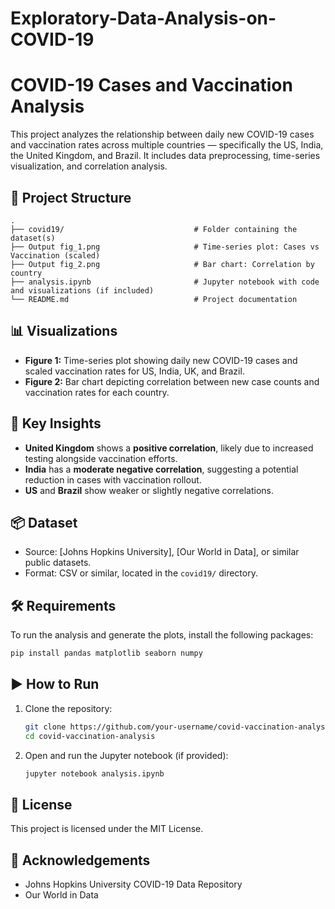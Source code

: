 # Exploratory-Data-Analysis-on-COVID-19



# COVID-19 Cases and Vaccination Analysis

This project analyzes the relationship between daily new COVID-19 cases and vaccination rates across multiple countries — specifically the US, India, the United Kingdom, and Brazil. It includes data preprocessing, time-series visualization, and correlation analysis.

## 📁 Project Structure

```
.
├── covid19/                             # Folder containing the dataset(s)
├── Output fig_1.png                     # Time-series plot: Cases vs Vaccination (scaled)
├── Output fig_2.png                     # Bar chart: Correlation by country
├── analysis.ipynb                       # Jupyter notebook with code and visualizations (if included)
└── README.md                            # Project documentation
```

## 📊 Visualizations

- **Figure 1:** Time-series plot showing daily new COVID-19 cases and scaled vaccination rates for US, India, UK, and Brazil.
- **Figure 2:** Bar chart depicting correlation between new case counts and vaccination rates for each country.

## 📌 Key Insights

- **United Kingdom** shows a **positive correlation**, likely due to increased testing alongside vaccination efforts.
- **India** has a **moderate negative correlation**, suggesting a potential reduction in cases with vaccination rollout.
- **US** and **Brazil** show weaker or slightly negative correlations.

## 📦 Dataset

- Source: [Johns Hopkins University], [Our World in Data], or similar public datasets.
- Format: CSV or similar, located in the `covid19/` directory.

## 🛠️ Requirements

To run the analysis and generate the plots, install the following packages:

```bash
pip install pandas matplotlib seaborn numpy
```

## ▶️ How to Run

1. Clone the repository:
   ```bash
   git clone https://github.com/your-username/covid-vaccination-analysis.git
   cd covid-vaccination-analysis
   ```

2. Open and run the Jupyter notebook (if provided):
   ```bash
   jupyter notebook analysis.ipynb
   ```

## 📄 License

This project is licensed under the MIT License.

## 🙌 Acknowledgements

- Johns Hopkins University COVID-19 Data Repository  
- Our World in Data  
